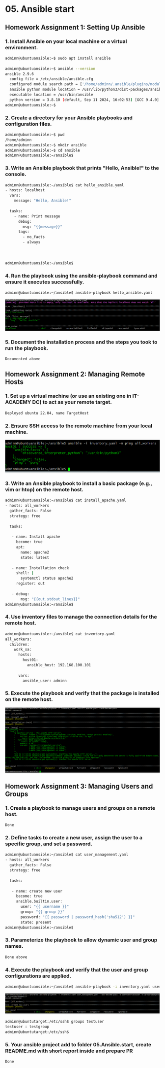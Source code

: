 # 05. Ansible start
## Homework Assignment 1: Setting Up Ansible
### 1. Install Ansible on your local machine or a virtual environment.
```bash
adminn@ubuntuansible:~$ sudo apt install ansible

adminn@ubuntuansible:~$ ansible --version
ansible 2.9.6
  config file = /etc/ansible/ansible.cfg
  configured module search path = ['/home/adminn/.ansible/plugins/modules', '/usr/share/ansible/plugins/modules']
  ansible python module location = /usr/lib/python3/dist-packages/ansible
  executable location = /usr/bin/ansible
  python version = 3.8.10 (default, Sep 11 2024, 16:02:53) [GCC 9.4.0]
adminn@ubuntuansible:~$
```
### 2. Create a directory for your Ansible playbooks and configuration files.
```bash
adminn@ubuntuansible:~$ pwd
/home/adminn
adminn@ubuntuansible:~$ mkdir ansible
adminn@ubuntuansible:~$ cd ansible
adminn@ubuntuansible:~/ansible$
```
### 3. Write an Ansible playbook that prints "Hello, Ansible!" to the console.
```bash
adminn@ubuntuansible:~/ansible$ cat hello_ansible.yaml
- hosts: localhost
  vars:
    message: "Hello, Ansible!"

  tasks:
    - name: Print message
      debug:
        msg: "{{message}}"
      tags:
        - no_facts
        - always



adminn@ubuntuansible:~/ansible$
```
### 4. Run the playbook using the ansible-playbook command and ensure it executes successfully.
```bash
adminn@ubuntuansible:~/ansible$ ansible-playbook hello_ansible.yaml
```
![img](img/hello_ansible.PNG)

### 5. Document the installation process and the steps you took to run the playbook.
```bash
Documented above
```
## Homework Assignment 2: Managing Remote Hosts
### 1. Set up a virtual machine (or use an existing one in IT-ACADEMY DC) to act as your remote target.
```bash
Deployed ubuntu 22.04, name TargetHost
```
### 2. Ensure SSH access to the remote machine from your local machine.

![img](img/Ansible_Ping.PNG)

### 3. Write an Ansible playbook to install a basic package (e.g., vim or htop) on the remote host.
```bash
adminn@ubuntuansible:~/ansible$ cat install_apache.yaml
- hosts: all_workers
  gather_facts: False
  strategy: free

  tasks:

   - name: Install apache
     become: true
     apt:
       name: apache2
       state: latest

   - name: Installation check
     shell: |
       systemctl status apache2
     register: out

   - debug:
       msg: "{{out.stdout_lines}}"
adminn@ubuntuansible:~/ansible$
```
### 4. Use inventory files to manage the connection details for the remote host.
```bash
adminn@ubuntuansible:~/ansible$ cat inventory.yaml
all_workers:
  children:
    work_sa:
      hosts:
        host01:
          ansible_host: 192.168.100.101

      vars:
        ansible_user: adminn
```
### 5. Execute the playbook and verify that the package is installed on the remote host.

![img](img/apache_installed.PNG)

## Homework Assignment 3: Managing Users and Groups
### 1. Create a playbook to manage users and groups on a remote host.
```bash
Done
```
### 2. Define tasks to create a new user, assign the user to a specific group, and set a password.
```bash
adminn@ubuntuansible:~/ansible$ cat user_management.yaml
- hosts: all_workers
  gather_facts: False
  strategy: free

  tasks:

   - name: create new user
     become: true
     ansible.builtin.user:
       user: "{{ username }}"
       group: "{{ group }}"
       password: "{{ password | password_hash('sha512') }}"
       state: present
adminn@ubuntuansible:~/ansible$

```
### 3. Parameterize the playbook to allow dynamic user and group names.
```bash
Done above
```
### 4. Execute the playbook and verify that the user and group configurations are applied.
```bash
adminn@ubuntuansible:~/ansible$ ansible-playbook -i inventory.yaml user_management.yaml --ask-become-pass -e username=testuser -e group=testgroup -e password=qwe123
```
![img](img/new_user.PNG)

```bash
adminn@ubuntutarget:/etc/ssh$ groups testuser
testuser : testgroup
adminn@ubuntutarget:/etc/ssh$
```
### 5. Your ansible project add to folder 05.Ansible.start, create README.md with short report inside and prepare PR
```bash
Done
```